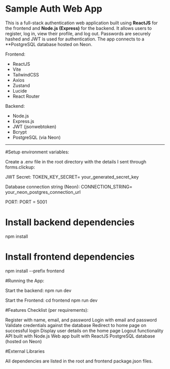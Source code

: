 # Sample Auth Web App

This is a full-stack authentication web application built using **ReactJS** for the frontend and **Node.js (Express)** for the backend. It allows users to register, log in, view their profile, and log out. 
Passwords are securely hashed and JWT is used for authentication. The app connects to a **PostgreSQL database hosted on Neon.

Frontend:
- ReactJS
- Vite
- TailwindCSS
- Axios
- Zustand
- Lucide
- React Router

Backend:
- Node.js
- Express.js
- JWT (jsonwebtoken)
- Bcrypt
- PostgreSQL (via Neon)
---

#Setup environment variables:

Create a .env file in the root directory with the details I sent through forms.clickup:

JWT Secret:
TOKEN_KEY_SECRET= your_generated_secret_key

Database connection string (Neon):
CONNECTION_STRING= your_neon_postgres_connection_url

PORT:
PORT = 5001

# Install backend dependencies
npm install

# Install frontend dependencies
npm install --prefix frontend

#Running the App:

Start the backend:
  npm run dev

Start the Frontend:
  cd frontend
  npm run dev

#Features Checklist (per requirements):

   Register with name, email, and password
   Login with email and password
   Validate credentials against the database
   Redirect to home page on successful login
   Display user details on the home page
   Logout functionality
   API built with Node.js
   Web app built with ReactJS
   PostgreSQL database (hosted on Neon)

#External Libraries

All dependencies are listed in the root and frontend package.json files.


